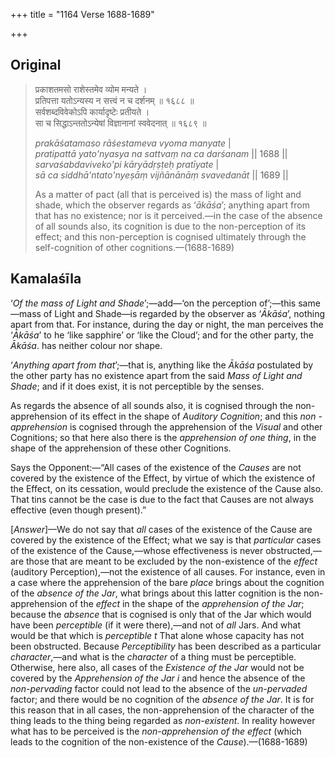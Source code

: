 +++
title = "1164 Verse 1688-1689"

+++
## Original 
>
> प्रकाशतमसो राशेस्तमेव व्योम मन्यते ।  
> प्रतिपत्ता यतोऽन्यस्य न सत्त्वं न च दर्शनम् ॥ १६८८ ॥  
> सर्वशब्दविवेकोऽपि कार्यादृष्टेः प्रतीयते ।  
> सा च सिद्धाऽन्ततोऽन्येषां विज्ञानानां स्ववेदनात् ॥ १६८९ ॥ 
>
> *prakāśatamaso rāśestameva vyoma manyate* \|  
> *pratipattā yato'nyasya na sattvaṃ na ca darśanam* \|\| 1688 \|\|  
> *sarvaśabdaviveko'pi kāryādṛṣṭeḥ pratīyate* \|  
> *sā ca siddhā'ntato'nyeṣāṃ vijñānānāṃ svavedanāt* \|\| 1689 \|\| 
>
> As a matter of pact (all that is perceived is) the mass of light and shade, which the observer regards as ‘*ākāśa*’; anything apart from that has no existence; nor is it perceived.—in the case of the absence of all sounds also, its cognition is due to the non-perception of its effect; and this non-perception is cognised ultimately through the self-cognition of other cognitions.—(1688-1689)



## Kamalaśīla

‘*Of the mass of Light and Shade*’;—add—‘on the perception of’;—this same—mass of Light and Shade—is regarded by the observer as ‘*Ākāśa*’, nothing apart from that. For instance, during the day or night, the man perceives the ‘*Ākāśa*’ to he ‘like sapphire’ or ‘like the Cloud’; and for the other party, the *Ākāśa*. has neither colour nor shape.

‘*Anything apart from that*’;—that is, anything like the *Ākāśa* postulated by the other party has no existence apart from the said *Mass of Light and Shade*; and if it does exist, it is not perceptible by the senses.

As regards the absence of all sounds also, it is cognised through the non-apprehension of its effect in the shape of *Auditory Cognition*; and this *non -apprehension* is cognised through the apprehension of the *Visual* and other Cognitions; so that here also there is the *apprehension of one thing*, in the shape of the apprehension of these other Cognitions.

Says the Opponent:—“All cases of the existence of the *Causes* are not covered by the existence of the Effect, by virtue of which the existence of the Effect, on its cessation, would preclude the existence of the Cause also. That tins cannot be the case is due to the fact that Causes are not always effective (even though present).”

[*Answer*]—We do not say that *all* cases of the existence of the Cause are covered by the existence of the Effect; what we say is that *particular* cases of the existence of the Cause,—whose effectiveness is never obstructed,—are those that are meant to be excluded by the non-existence of the *effect* (auditory Perception),—not the existence of all causes. For instance, even in a case where the apprehension of the bare *place* brings about the cognition of the *absence of the Jar*, what brings about this latter cognition is the non-apprehension of the *effect* in the shape of the *apprehension of the Jar*; because the *absence* that is cognised is only that of the Jar which would have been *perceptible* (if it were there),—and not of *all* Jars. And what would be that which is *perceptible t* That alone whose capacity has not been obstructed. Because *Perceptibility* has been described as a particular *character*,—and what is the *character* of a thing must be perceptible. Otherwise, here also, all cases of the *Existence of the Jar* would not be covered by the *Apprehension of the Jar i* and hence the absence of the *non-pervading* factor could not lead to the absence of the *un-pervaded* factor; and there would be no cognition of the *absence of the Jar*. It is for this reason that in all cases, the non-apprehension of the character of the thing leads to the thing being regarded as *non-existent*. In reality however what has to be perceived is the *non-apprehension of the effect* (which leads to the cognition of the non-existence of the *Cause*).—(1688-1689)


